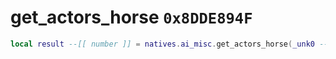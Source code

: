 # get_actors_horse `0x8DDE894F`

```lua
local result --[[ number ]] = natives.ai_misc.get_actors_horse(_unk0 --[[ number ]])
```